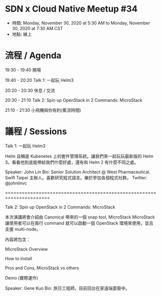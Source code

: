 # SDN x Cloud Native Meetup #34
- 時間: Monday, November 30, 2020 at 5:30 AM to Monday, November 30, 2020 at 7:30 AM CST
- 地點: 線上

# 流程 / Agenda

19:30 - 19:40 開場

19:40 - 20:20 Talk 1: 一起玩 Helm3

20:20 - 20:30 休息 / 交流

20:30 - 21:10 Talk 2: Spin up OpenStack in 2 Commands: MicroStack

21:10 - 21:30 小飛機與你有約(蕉流時間)

# 議程 / Sessions

Talk 1: 一起玩 Helm3

Helm 自稱是 Kubenetes 上的套件管理系統。讓我們來一起玩玩最新版的 Helm 3。看看他到底能帶給我們什麼好處，還有和 Helm 2 有什麼不同之處。

Speaker: John Lin Bio: Senior Solution Architect @ West Pharmaceutical. Swift Taipei 主辦人。喜歡研究程式語言。樂於參加各個程式社群。 Twitter: @johnlinvc

======================================================================

Talk 2: Spin up OpenStack in 2 Commands: MicroStack

本次演講將會介紹由 Canonical 帶來的一個 snap tool, MicroStack MicroStack 讓使用者可以在兩行 command 就可以啟動一個 OpenStack 環境來使用，並且支援 multi-node。

內容將包含：

MicroStack Overview

How to Install

Pros and Cons, MicroStack vs others

Demo (實際運作)

Speaker: Gene Kuo Bio: 旅日工程師，目前回台在家遠端耍廢中。

